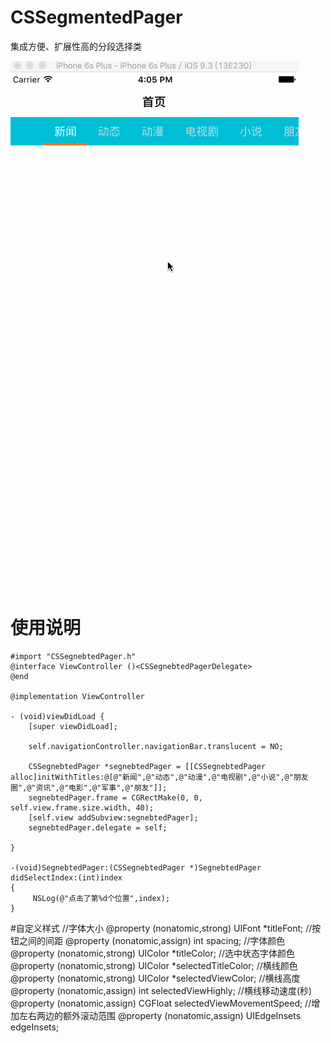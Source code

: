 # CSSegmentedPager
集成方便、扩展性高的分段选择类

![image](https://raw.githubusercontent.com/1733492644/CSSegmentedPager/master/Untitled.gif)
# 使用说明
    #import "CSSegnebtedPager.h"
    @interface ViewController ()<CSSegnebtedPagerDelegate>
    @end

    @implementation ViewController

    - (void)viewDidLoad {
        [super viewDidLoad];
    
        self.navigationController.navigationBar.translucent = NO;
    
        CSSegnebtedPager *segnebtedPager = [[CSSegnebtedPager alloc]initWithTitles:@[@"新闻",@"动态",@"动漫",@"电视剧",@"小说",@"朋友圈",@"资讯",@"电影",@"军事",@"朋友"]];
        segnebtedPager.frame = CGRectMake(0, 0, self.view.frame.size.width, 40);
        [self.view addSubview:segnebtedPager];
        segnebtedPager.delegate = self;
    
    }

    -(void)SegnebtedPager:(CSSegnebtedPager *)SegnebtedPager didSelectIndex:(int)index
    {
         NSLog(@"点击了第%d个位置",index);
    }
#自定义样式
    //字体大小
    @property (nonatomic,strong) UIFont *titleFont;
    //按钮之间的间距
    @property (nonatomic,assign) int spacing;
    //字体颜色
    @property (nonatomic,strong) UIColor *titleColor;
    //选中状态字体颜色
    @property (nonatomic,strong) UIColor *selectedTitleColor;
    //横线颜色
    @property (nonatomic,strong) UIColor *selectedViewColor;
    //横线高度
    @property (nonatomic,assign) int selectedViewHighly;
    //横线移动速度(秒)
    @property (nonatomic,assign) CGFloat selectedViewMovementSpeed;
    //增加左右两边的额外滚动范围
    @property (nonatomic,assign) UIEdgeInsets edgeInsets;
